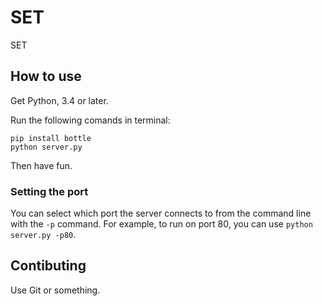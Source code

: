 # SET
SET

## How to use

Get Python, 3.4 or later.

Run the following comands in terminal:

    pip install bottle
    python server.py

Then have fun.

### Setting the port

You can select which port the server connects to from the command line with the `-p` command. For example, to run on port 80, you can use `python server.py -p80`.

## Contibuting

Use Git or something.

